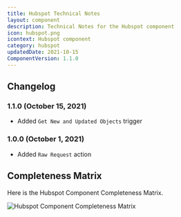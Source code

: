 ```yaml
---
title: Hubspot Technical Notes
layout: component
description: Technical Notes for the Hubspot component
icon: hubspot.png
icontext: Hubspot component
category: hubspot
updatedDate: 2021-10-15
ComponentVersion: 1.1.0
---
```


## Changelog

### 1.1.0 (October 15, 2021)

* Added `Get New and Updated Objects` trigger

### 1.0.0 (October 1, 2021)

* Added `Raw Request` action

## Completeness Matrix

Here is the Hubspot Component Completeness Matrix.

![Hubspot Component Completeness Matrix](https://user-images.githubusercontent.com/7985390/137151270-985b2931-8bca-4fce-a05d-572d2322ac3e.png)

